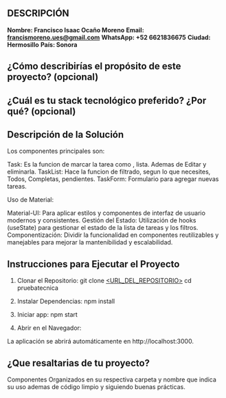 ## DESCRIPCIÓN

**Nombre: Francisco Isaac Ocaño Moreno**
**Email: francismoreno.ues@gmail.com**
**WhatsApp: +52 6621836675**
**Ciudad: Hermosillo**
**País: Sonora**

## ¿Cómo describirías el propósito de este proyecto? (opcional)

## ¿Cuál es tu stack tecnológico preferido? ¿Por qué? (opcional)

## Descripción de la Solución
 Los componentes principales son:

Task: Es la funcion de marcar la tarea como , lista. Ademas de Editar y eliminarla.
TaskList: Hace la funcion de filtrado, segun lo que necesites, Todos, Completas, pendientes.
TaskForm: Formulario para agregar nuevas tareas.

Uso de Material:

Material-UI: Para aplicar estilos y componentes de interfaz de usuario modernos y consistentes.
Gestión del Estado: Utilización de hooks (useState) para gestionar el estado de la lista de tareas y los filtros.
Componentización: Dividir la funcionalidad en componentes reutilizables y manejables para mejorar la mantenibilidad y escalabilidad.

## Instrucciones para Ejecutar el Proyecto

1. Clonar el Repositorio:
git clone [<URL_DEL_REPOSITORIO>](https://github.com/snaty09/tiui-frontend-test)
cd pruebatecnica

2. Instalar Dependencias:
npm install

3. Iniciar app:
npm start

4. Abrir en el Navegador:

La aplicación se abrirá automáticamente en http://localhost:3000.


## ¿Que resaltarias de tu proyecto?


 Componentes Organizados en su respectiva carpeta y nombre que indica su uso ademas de
 código limpio y siguiendo buenas prácticas.


